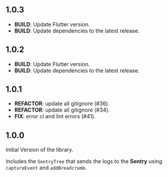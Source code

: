 ## 1.0.3

 - **BUILD**: Update Flutter version.
 - **BUILD**: Update dependencies to the latest release.

## 1.0.2

 - **BUILD**: Update Flutter version.
 - **BUILD**: Update dependencies to the latest release.

## 1.0.1

 - **REFACTOR**: update all gitignore (#36).
 - **REFACTOR**: update all gitignore (#34).
 - **FIX**: error ci and lint errors (#41).

## 1.0.0

Initial Version of the library.

Includes the `SentryTree` that sends the logs to the **Sentry** using `captureEvent` and `addBreadcrumb`.


